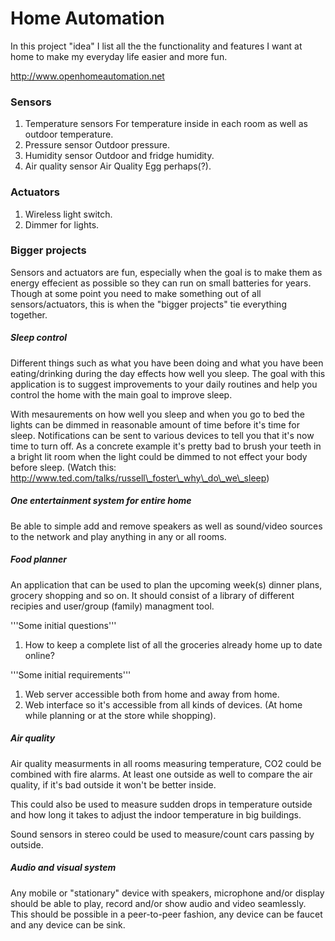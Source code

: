 Home Automation
===============
In this project "idea" I list all the the functionality and features I want at
home to make my everyday life easier and more fun.

http://www.openhomeautomation.net

### Sensors
1. Temperature sensors
    For temperature inside in each room as well as outdoor temperature.
2. Pressure sensor
    Outdoor pressure.
3. Humidity sensor
    Outdoor and fridge humidity.
4. Air quality sensor
    Air Quality Egg perhaps(?).

### Actuators
1. Wireless light switch.
2. Dimmer for lights.

### Bigger projects
Sensors and actuators are fun, especially when the goal is to make them as
energy effecient as possible so they can run on small batteries for years.
Though at some point you need to make something out of all
sensors/actuators, this is when the "bigger projects" tie everything together.

##### Sleep control
Different things such as what you have been doing and what you have been
eating/drinking during the day effects how well you sleep. The goal with this
application is to suggest improvements to your daily routines and help you
control the home with the main goal to improve sleep.

With mesaurements on how well you sleep and when you go to bed the lights can
be dimmed in reasonable amount of time before it's time for sleep.
Notifications can be sent to various devices to tell you that it's now time to
turn off. As a concrete example it's pretty bad to brush your teeth in a bright
lit room when the light could be dimmed to not effect your body before sleep.
(Watch this: http://www.ted.com/talks/russell\_foster\_why\_do\_we\_sleep)

##### One entertainment system for entire home
Be able to simple add and remove speakers as well as sound/video sources to the
network and play anything in any or all rooms.

##### Food planner
An application that can be used to plan the upcoming week(s) dinner plans,
grocery shopping and so on. It should consist of a library of different
recipies and user/group (family) managment tool.

'''Some initial questions'''
1. How to keep a complete list of all the groceries already home up to date
online?

'''Some initial requirements'''
1. Web server accessible both from home and away from home.
2. Web interface so it's accessible from all kinds of devices. (At home while
   planning or at the store while shopping).

##### Air quality
Air quality measurments in all rooms measuring temperature, CO2 could be
combined with fire alarms. At least one outside as well to compare the air
quality, if it's bad outside it won't be better inside.

This could also be used to measure sudden drops in temperature outside and how
long it takes to adjust the indoor temperature in big buildings.

Sound sensors in stereo could be used to measure/count cars passing by outside.

##### Audio and visual system
Any mobile or "stationary" device with speakers, microphone and/or display
should be able to play, record and/or show audio and video seamlessly. This
should be possible in a peer-to-peer fashion, any device can be faucet and any
device can be sink.
